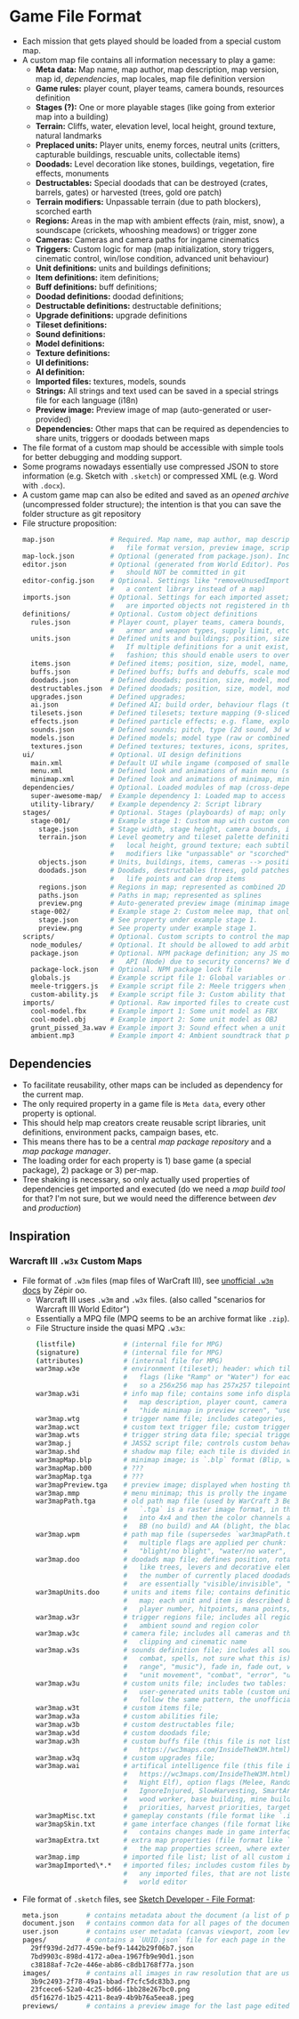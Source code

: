 # Game File Format

* Each mission that gets played should be loaded from a special custom map.
* A custom map file contains all information necessary to play a game:
  * **Meta data:** Map name, map author, map description, map version, map id, *dependencies*, map locales, map file definition version
  * **Game rules:** player count, player teams, camera bounds, resources definition
  * **Stages (?):** One or more playable stages (like going from exterior map into a building)
  * **Terrain:** Cliffs, water, elevation level, local height, ground texture, natural landmarks
  * **Preplaced units:** Player units, enemy forces, neutral units (critters, capturable buildings, rescuable units, collectable items)
  * **Doodads:** Level decoration like stones, buildings, vegetation, fire effects, monuments
  * **Destructables:** Special doodads that can be destroyed (crates, barrels, gates) or harvested (trees, gold ore patch)
  * **Terrain modifiers:** Unpassable terrain (due to path blockers), scorched earth
  * **Regions:** Areas in the map with ambient effects (rain, mist, snow), a soundscape (crickets, whooshing meadows) or trigger zone
  * **Cameras:** Cameras and camera paths for ingame cinematics
  * **Triggers:** Custom logic for map (map initialization, story triggers, cinematic control, win/lose condition, advanced unit behaviour)
  * **Unit definitions:** units and buildings definitions;
  * **Item definitions:** item definitions;
  * **Buff definitions:** buff definitions;
  * **Doodad definitions:** doodad definitions;
  * **Destructable definitions:** destructable definitions;
  * **Upgrade definitions:** upgrade definitions
  * **Tileset definitions:**
  * **Sound definitions:**
  * **Model definitions:**
  * **Texture definitions:**
  * **UI definitions:**
  * **AI definition:** 
  * **Imported files:** textures, models, sounds
  * **Strings:** All strings and text used can be saved in a special strings file for each language (i18n)
  * **Preview image:** Preview image of map (auto-generated or user-provided)
  * **Dependencies:** Other maps that can be required as dependencies to share units, triggers or doodads between maps
* The file format of a custom map should be accessible with simple tools for better debugging and modding support.
* Some programs nowadays essentially use compressed JSON to store information (e.g. Sketch with `.sketch`) or compressed XML (e.g. Word with `.docx`).
* A custom game map can also be edited and saved as an *opened archive* (uncompressed folder structure); 
  the intention is that you can save the folder structure as git repository
* File structure proposition:
  ```bash
  map.json              # Required. Map name, map author, map description, map version, map id, dependencies, locales, 
                        #   file format version, preview image, script dependencies, script dev dependencies, etc.
  map-lock.json         # Optional (generated from package.json). Includes dependency tree; should be committed in git
  editor.json           # Optional (generated from World Editor). Position of work camera and state of UI panels; 
                        #   should NOT be committed in git
  editor-config.json    # Optional. Settings like "removeUnusedImportsOnSave", "disableStages" (if intention is to make
                        #   a content library instead of a map)
  imports.json          # Optional. Settings for each imported asset; If "removeUnusedImportsOnSave" is `true` and there
                        #   are imported objects not registered in this file, they get removed on saving in Editor
  definitions/          # Optional. Custom object definitions
    rules.json          # Player count, player teams, camera bounds, resource definitions (gold, wood, oil, etc.), 
                        #   armor and weapon types, supply limit, etc.
    units.json          # Defined units and buildings; position, size, health points, attack list, build cost, custom data;
                        #   If multiple definitions for a unit exist, the properties are overwritten in a cascading 
                        #   fashion; this should enable users to override specific properties of already defined units
    items.json          # Defined items; position, size, model, name, build cost
    buffs.json          # Defined buffs; buffs and debuffs, scale modifier, tint modifier, effect
    doodads.json        # Defined doodads; position, size, model, model variations, name, collision size
    destructables.json  # Defined doodads; position, size, model, model variations, name, collision size, health points
    upgrades.json       # Defined upgrades; 
    ai.json             # Defined AI; build order, behaviour flags (teleports, noMercy, repairsBuildings, etc.)
    tilesets.json       # Defined tilesets; texture mapping (9-sliced texture), tile ordering, cliff type, cliff texture
    effects.json        # Defined particle effects; e.g. flame, explosion, red orb, selection circle on ground
    sounds.json         # Defined sounds; pitch, type (2d sound, 3d world sound, 3d viewport sound), volume, variations
    models.json         # Defined models; model type (raw or combined); also imported animation and model variations
    textures.json       # Defined textures; textures, icons, sprites, 9-sliced textures, shader materials
  ui/                   # Optional. UI design definitions
    main.xml            # Default UI while ingame (composed of smaller UI elements like menubar.xml and command-bar.xml)
    menu.xml            # Defined look and animations of main menu (shown when hitting esc)
    minimap.xml         # Defined look and animations of minimap, minimap colors, minimap icons
  dependencies/         # Optional. Loaded modules of map (cross-dependencies among modules are not allowed)
    super-awesome-map/  # Example dependency 1: Loaded map to access it's unit definitions, stages, UI, etc.
    utility-library/    # Example dependency 2: Script library
  stages/               # Optional. Stages (playboards) of map; only one stage can be displayed at a time
    stage-001/          # Example stage 1: Custom map with custom content created
      stage.json        # Stage width, stage height, camera bounds, initially active camera
      terrain.json      # Level geometry and tileset palette definition; each tile corner has an elevation level, 
                        #   local height, ground texture; each subtile (tile = 4x4 subtiles) can have one or more 
                        #   modifiers like "unpassable" or "scorched"
      objects.json      # Units, buildings, items, cameras --> position in the map, custom properties per type
      doodads.json      # Doodads, destructables (trees, gold patches) --> position in the map, destructables have 
                        #   life points and can drop items
      regions.json      # Regions in map; represented as combined 2D areas
      paths.json        # Paths in map; represented as splines
      preview.png       # Auto-generated preview image (minimap image) from level geometry
    stage-002/          # Example stage 2: Custom melee map, that only has terrain
      stage.json        # See property under example stage 1.
      preview.png       # See property under example stage 1.
  scripts/              # Optional. Custom scripts to control the map; JS as scripting API
    node_modules/       # Optional. It should be allowed to add arbitrary Node dependencies; should be in `.gitignore`
    package.json        # Optional. NPM package definition; any JS module can be added (but maybe sandbox the scripting 
                        #   API (Node) due to security concerns? We don't want any malicious JS code run in the map)
    package-lock.json   # Optional. NPM package lock file
    globals.js          # Example script file 1: Global variables or maybe a singleton class
    meele-triggers.js   # Example script file 2: Meele triggers when playing a meele match
    custom-ability.js   # Example script file 3: Custom ability that has an advanced scripted effect when run.
  imports/              # Optional. Raw imported files to create custom models, sounds and textures
    cool-model.fbx      # Example import 1: Some unit model as FBX
    cool-model.obj      # Example import 2: Some unit model as OBJ
    grunt_pissed_3a.wav # Example import 3: Sound effect when a unit is pissed
    ambient.mp3         # Example import 4: Ambient soundtrack that plays at a shore
  ```


## Dependencies

* To facilitate reusability, other maps can be included as dependency for the current map.
* The only required property in a game file is `Meta data`, every other property is optional.
* This should help map creators create reusable script libraries, unit definitions, environment packs, campaign bases, etc.
* This means there has to be a central *map package repository* and a *map package manager*.
* The loading order for each property is 1) base game (a special package), 2) package or 3) per-map.
* Tree shaking is necessary, so only actually used properties of dependencies get imported and executed
  (do we need a *map build tool* for that? I'm not sure, but we would need the difference between *dev* and *production*)


## Inspiration

### Warcraft III `.w3x` Custom Maps

* File format of `.w3m` files (map files of WarCraft III), see [unofficial `.w3m` docs](https://wc3maps.com/InsideTheW3M.html) by Zépir oo.
  * Warcraft III uses `.w3m` and `.w3x` files. (also called "scenarios for Warcraft III World Editor")
  * Essentially a MPQ file (MPQ seems to be an archive format like `.zip`).
  * File Structure inside the quasi MPQ `.w3x`: 
    ```bash
    (listfile)            # (internal file for MPG)
    (signature)           # (internal file for MPG)
    (attributes)          # (internal file for MPG)
    war3map.w3e           # environment (tileset); header: which tileset to use, data: height, ground level, texture,   
                          #   flags (like "Ramp" or "Water") for each tilepoint; a tileset is made up of 4 tilepoints, 
                          #   so a 256x256 map has 257x257 tilepoints
    war3map.w3i           # info map file; contains some info displayed when a game is started like map name, map author,
                          #   map description, player count, camera bounds, playable area of map, map flags like 
                          #   "hide minimap in preview screen", "use custom forces", "use custom abilities", etc.
    war3map.wtg           # trigger name file; includes categories, variables and triggers used for scripting
    war3map.wct           # custom text trigger file; custom trigger structures and their name, I'm not sure what it means
    war3map.wts           # trigger string data file; special trigger strings `TRIGSTR_***`, but I'm not sure what it means
    war3map.j             # JASS2 script file; controls custom behaviour of scenarios; raw text file
    war3map.shd           # shadow map file; each tile is divided into 4x4 and then has the value "shadow" or "no shadow"
    war3mapMap.blp        # minimap image; is `.blp` format (Blip, which prolly means "BLIzzard Picture"), similar to jpeg
    war3mapMap.b00        # ???
    war3mapMap.tga        # ???
    war3mapPreview.tga    # preview image; displayed when hosting the game
    war3map.mmp           # menu minimap; this is prolly the ingame minimap with player colors, gold mine icons, etc.
    war3mapPath.tga       # old path map file (used by WarCraft 3 Beta Versions <= 1.21), use `war3map.wpm` instead;
                          #   `.tga` is a raster image format, in this case 16-Bit RGBA-TGA; the tiles in the map are split
                          #   into 4x4 and then the color channels are used to apply path flags: RR (no walk), GG (no fly),
                          #   BB (no build) and AA (blight, the black stuff of the Undead)
    war3map.wpm           # path map file (supersedes `war3mapPath.tga); each tile in the map is split into 4x4 and then
                          #   multiple flags are applied per chunk: "walk/no walk", "fly/no fly", "build/no build",
                          #   "blight/no blight", "water/no water", 2 flags are unused, 1 is unknown
    war3map.doo           # doodads map file; defines position, rotation, scale, variant, flags and lifepoints for doodads 
                          #   like trees, levers and decorative elements like stones, grass, waterfall, etc; also includes 
                          #   the number of currently placed doodads (there is a hard limit in the game); doodad flags
                          #   are essentially "visible/invisible", "solid/non-solid"
    war3mapUnits.doo      # units and items file; contains definitions and positions of all placed units and items of the 
                          #   map; each unit and item is described by their position (X/Y/Z), rotation, scale(X/Y/Z),
                          #   player number, hitpoints, mana points, hero level, gold amount, etc.
    war3map.w3r           # trigger regions file; includes all regions and their position, name, index, weather effect,
                          #   ambient sound and region color
    war3map.w3c           # camera file; includes all cameras and their target, offset, rotation, distance, field of view,
                          #   clipping and cinematic name
    war3map.w3s           # sounds definition file; includes all sounds with sound ID, sound file path, EAX effects (drums,
                          #   combat, spells, not sure what this is), sound flags ("loop", "3D sound", "stop when out of
                          #   range", "music"), fade in, fade out, volume, pitch, channel ("general", "unit selection", 
                          #   "unit movement", "combat", "error", "user interface", etc.) and a few more
    war3map.w3u           # custom units file; includes two tables: original units table (default units by Blizzard) and
                          #   user-generated units table (custom units by map designer); the other custom files prolly
                          #   follow the same pattern, the unofficial docs are hard to understand here.
    war3map.w3t           # custom items file;
    war3map.w3a           # custom abilities file;
    war3map.w3b           # custom destructables file;
    war3map.w3d           # custom doodads file;
    war3map.w3h           # custom buffs file (this file is not listed in the outline, but mentioned later in
                          #   https://wc3maps.com/InsideTheW3M.html)
    war3map.w3q           # custom upgrades file;
    war3map.wai           # artifical intelligence file (this file is not listed in the outline, but mentioned later in
                          #   https://wc3maps.com/InsideTheW3M.html); AI includes name, race (Custom, Human, Orc, Undead,
                          #   Night Elf), option flags (Melee, RandomPaths, TargetHeroes, RepairStructres, HaveNoMercy,
                          #   IgnoreInjured, SlowHarvesting, SmartArtillery, TakeItems, etc.), starter units (gold worker,
                          #   wood worker, base building, mine building), training order, skill selection order, build
                          #   priorities, harvest priorities, target priorities, attack groups, attack waves, attack time
    war3mapMisc.txt       # gameplay constants (file format like `.ini` files); contains data of gameplay constants screen
    war3mapSkin.txt       # game interface changes (file format like `.ini` files), this prolly means a customized game UI;
                          #   contains changes made in game interface screen
    war3mapExtra.txt      # extra map properties (file format like `.ini` files); contains all changes of the last tab in 
                          #   the map properties screen, where external data sources and custom skys are referenced.
    war3map.imp           # imported file list; list of all custom imported files and their path to it
    war3mapImported\*.*   # imported files; includes custom files by the map designer, e.g. "war3mapImported\mysound.wav"
                          #   any imported files, that are not listed in `war3map.imp`, will get deleted on saving in the
                          #   world editor
    ```
* File format of `.sketch` files, see [Sketch Developer - File Format](https://developer.sketch.com/file-format/):
  ```bash
  meta.json       # contains metadata about the document (a list of pages and artboards, Sketch version, fonts used, etc.)
  document.json   # contains common data for all pages of the document (shared styles, linking page id to json file, etc.)
  user.json       # contains user metadata (canvas viewport, zoom level for each page, if uploaded to Sketch Cloud, etc.)
  pages/          # contains a `UUID.json` file for each page in the document; each file describes a layer tree of the page
    29ff939d-2d77-459e-bef9-1442b29f06b7.json
    7bd9903c-898d-4172-a0ea-1967fb9e90d1.json
    c38188af-7c2e-446e-ab86-c8db1768f77a.json
  images/         # contains all images in raw resolution that are used inside the document
    3b9c2493-2f78-49a1-bbad-f7cfc5dc83b3.png
    23fcece6-52a0-4c25-bd66-1bb28e267bc0.png
    d5f1627d-1b25-4211-8ea9-4b9b76a5eea8.jpeg
  previews/       # contains a preview image for the last page edited by the user
  ```